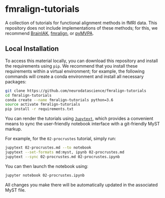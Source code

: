 # fmralign-tutorials

A collection of tutorials for functional alignment methods in fMRI data.
This repository does not include implementations of these methods; for this,
we recommend [BrainIAK](http://brainiak.org/),
[fmralign](https://github.com/Parietal-INRIA/fmralign), or
[pyMVPA](http://www.pymvpa.org/).

## Local Installation

To access this material locally, you can download this repository and install the requirements using `pip`.
We recommend that you install these requirements within a virtual environment;
for example, the following commands will create a conda environment and install all necessary packages:

```bash
git clone https://github.com/neurodatascience/fmralign-tutorials
cd fmralign-tutorials
conda create --name fmralign-tutorials python=3.6
source activate fmralign-tutorials
pip install -r requirements.txt
```

You can render the tutorials using [`Jupytext`](https://jupytext.readthedocs.io/en/latest/),
which provides a convenient means to sync the user-friendly notebook interface with a git-friendly MyST markup.

For example, for the `02-procrustes` tutorial, simply run:

```bash
jupytext 02-procrustes.md --to notebook
jupytext --set-formats md:myst, ipynb 02-procrustes.md
jupytext --sync 02-procrustes.md 02-procrustes.ipynb
```

You can then launch the notebook using:

```bash
jupyter notebook 02-procrustes.ipynb
```

All changes you make there will be automatically updated in the associated MyST file.
